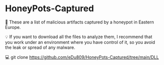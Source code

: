 # HoneyPots-Captured
📓 These are a list of malicious artifacts captured by a honeypot in Eastern Europe.

:bulb: If you want to download all the files to analyze them, I recommend that you work under an environment where you have control of it, so you avoid the leak or spread of any malware.

:computer: git clone https://github.com/eDu809/HoneyPots-Captured/tree/main/DLL

